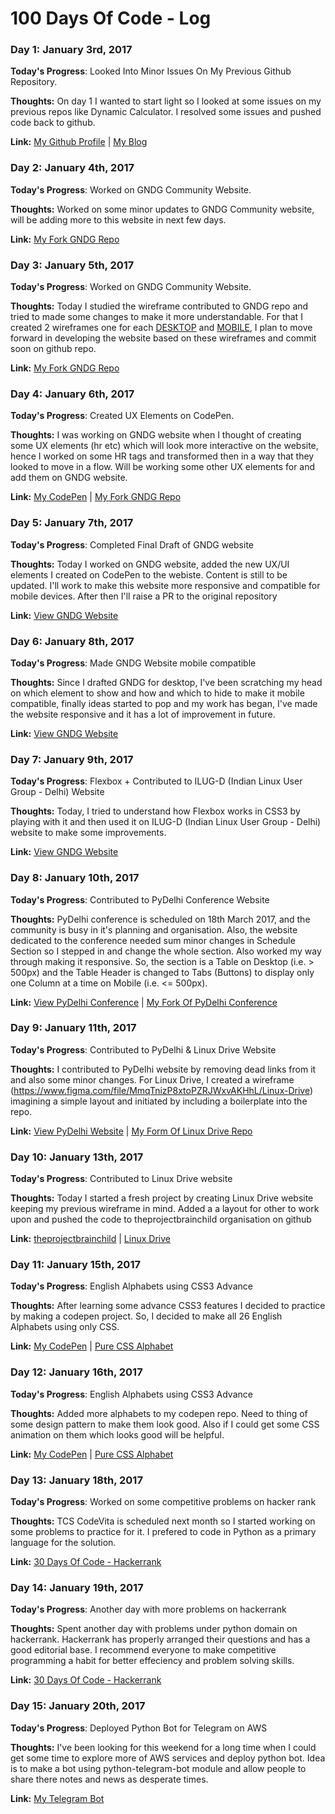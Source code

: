 # 100 Days Of Code - Log

### Day 1: January 3rd, 2017

**Today's Progress**: Looked Into Minor Issues On My Previous Github Repository.

**Thoughts:** On day 1 I wanted to start light so I looked at some issues on my previous repos like Dynamic Calculator. I resolved some issues and pushed code back to github.

**Link:**
[My Github Profile](https://github.com.realslimshanky) |
[My Blog](https:/blog.shanky.xyz)


### Day 2: January 4th, 2017

**Today's Progress**: Worked on GNDG Community Website.

**Thoughts:** Worked on some minor updates to GNDG Community website, will be adding more to this website in next few days.

**Link:**
[My Fork GNDG Repo](https://github.com/realslimshanky/gndg-website)


### Day 3: January 5th, 2017

**Today's Progress**: Worked on GNDG Community Website.

**Thoughts:** Today I studied the wireframe contributed to GNDG repo and tried to made some changes to make it more understandable. For that I created 2 wireframes one for each [DESKTOP](https://www.figma.com/file/PmO4kZ4aQKr9lRldCtQ957/GNDG-(Desktop)) and [MOBILE](https://www.figma.com/file/T5lz8rt0hApI2dqGnhjO3h/GNDG-(Mobile)), I plan to move forward in developing the website based on these wireframes and commit soon on github repo.

**Link:**
[My Fork GNDG Repo](https://github.com/realslimshanky/gndg-website)


### Day 4: January 6th, 2017

**Today's Progress**: Created UX Elements on CodePen.

**Thoughts:** I was working on GNDG website when I thought of creating some UX elements (hr etc) which will look more interactive on the website, hence I worked on some HR tags and transformed then in a way that they looked to move in a flow. Will be working some other UX elements for and add them on GNDG website.

**Link:**
[My CodePen](http://codepen.io/realslimshanky/) |
[My Fork GNDG Repo](https://github.com/realslimshanky/gndg-website)


### Day 5: January 7th, 2017

**Today's Progress**: Completed Final Draft of GNDG website

**Thoughts:** Today I worked on GNDG website, added the new UX/UI elements I created on CodePen to the webiste. Content is still to be updated. I'll work to make this website more responsive and compatible for mobile devices. After then I'll raise a PR to the original repository

**Link:**
[View GNDG Website](https://realslimshanky.github.io/gndg-website/)


### Day 6: January 8th, 2017

**Today's Progress**: Made GNDG Website mobile compatible

**Thoughts:** Since I drafted GNDG for desktop, I've been scratching my head on which element to show and how and which to hide to make it mobile compatible, finally ideas started to pop and my work has began, I've made the website responsive and it has a lot of improvement in future.

**Link:**
[View GNDG Website](https://realslimshanky.github.io/gndg-website/)


### Day 7: January 9th, 2017

**Today's Progress**: Flexbox + Contributed to ILUG-D (Indian Linux User Group - Delhi) Website

**Thoughts:** Today, I tried to understand how Flexbox works in CSS3 by playing with it and then used it on ILUG-D (Indian Linux User Group - Delhi) website to make some improvements.

**Link:**
[View GNDG Website](https://realslimshanky.github.io/ILUG-D.github.io/)


### Day 8: January 10th, 2017

**Today's Progress**: Contributed to PyDelhi Conference Website

**Thoughts:** PyDelhi conference is scheduled on 18th March 2017, and the community is busy in it's planning and organisation. Also, the website dedicated to the conference needed sum minor changes in Schedule Section so I stepped in and change the whole section. Also worked my way through making it responsive. So, the section is a Table on Desktop (i.e. > 500px) and the Table Header is changed to Tabs (Buttons) to display only one Column at a time on Mobile (i.e. <= 500px).

**Link:**
[View PyDelhi Conference](https://pydelhi.github.io/conference/) |
[My Fork Of PyDelhi Conference](https://realslimshanky.github.io/conference/)


### Day 9: January 11th, 2017

**Today's Progress**: Contributed to PyDelhi & Linux Drive Website

**Thoughts:** I contributed to PyDelhi website by removing dead links from it and also some minor changes. For Linux Drive, I created a wireframe (https://www.figma.com/file/MmqTnizP8xtoPZRJWxvAKHhL/Linux-Drive) imagining a simple layout and initiated by including a boilerplate into the repo.

**Link:**
[View PyDelhi Website](https://pydelhi.github.io/) |
[My Form Of Linux Drive Repo](https://github.com/theprojectbrainchild/linuxdrive/)


### Day 10: January 13th, 2017

**Today's Progress**: Contributed to Linux Drive website

**Thoughts:** Today I started a fresh project by creating Linux Drive website keeping my previous wireframe in mind. Added a a layout for other to work upon and pushed the code to theprojectbrainchild organisation on github

**Link:**
[theprojectbrainchild](https://github.com/theprojectbrainchild) |
[Linux Drive](https://theprojectbrainchild.github.io/linuxdrive/)


### Day 11: January 15th, 2017

**Today's Progress**: English Alphabets using CSS3 Advance

**Thoughts:** After learning some advance CSS3 features I decided to practice by making a codepen project. So, I decided to make all 26 English Alphabets using only CSS.

**Link:**
[My CodePen](http://codepen.io/realslimshanky/) |
[Pure CSS Alphabet](http://codepen.io/realslimshanky/pen/LxZyMO)


### Day 12: January 16th, 2017

**Today's Progress**: English Alphabets using CSS3 Advance

**Thoughts:** Added more alphabets to my codepen repo. Need to thing of some design pattern to make them look good. Also if I could get some CSS animation on them which looks good will be helpful.

**Link:**
[My CodePen](http://codepen.io/realslimshanky/) |
[Pure CSS Alphabet](http://codepen.io/realslimshanky/pen/LxZyMO)


### Day 13: January 18th, 2017

**Today's Progress**: Worked on some competitive problems on hacker rank

**Thoughts:** TCS CodeVita is scheduled next month so I started working on some problems to practice for it. I prefered to code in Python as a primary language for the solution.

**Link:**
[30 Days Of Code - Hackerrank](https://www.hackerrank.com/domains/tutorials/30-days-of-code)


### Day 14: January 19th, 2017

**Today's Progress**: Another day with more problems on hackerrank

**Thoughts:** Spent another day with problems under python domain on hackerrank. Hackerrank has properly arranged their questions and has a good editorial base. I recommend everyone to make competitive programming a habit for better effeciency and problem solving skills.

**Link:**
[30 Days Of Code - Hackerrank](https://www.hackerrank.com/domains/tutorials/30-days-of-code)


### Day 15: January 20th, 2017

**Today's Progress**: Deployed Python Bot for Telegram on AWS

**Thoughts:** I've been looking for this weekend for a long time when I could get some time to explore more of AWS services and deploy python bot. Idea is to make a bot using python-telegram-bot module and allow people to share there notes and news as desperate times.

**Link:**
[My Telegram Bot](https://telegram.me/viralsemesterbot)
